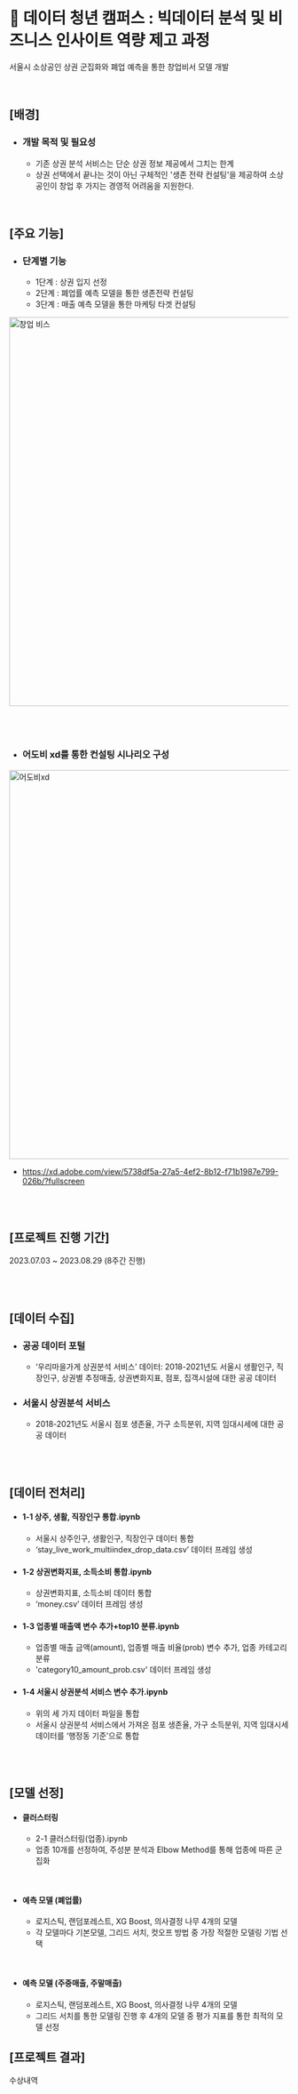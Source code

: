 # 🫥 데이터 청년 캠퍼스 : 빅데이터 분석 및 비즈니스 인사이트 역량 제고 과정
서울시 소상공인 상권 군집화와 폐업 예측을 통한 창업비서 모델 개발

<br>

## [배경]
- ### 개발 목적 및 필요성
    - 기존 상권 분석 서비스는 단순 상권 정보 제공에서 그치는 한계
    - 상권 선택에서 끝나는 것이 아닌 구체적인 '생존 전략 컨설팅'을 제공하여 소상공인이 창업 후 가지는 경영적 어려움을 지원한다.

<br>

## [주요 기능]
- ### 단계별 기능
  - 1단계 : 상권 입지 선정
  - 2단계 : 폐업률 예측 모델을 통한 생존전략 컨설팅
  - 3단계 : 매출 예측 모델을 통한 마케팅 타겟 컨설팅
    
<img width="700" alt="창업 비스" src="https://github.com/dessertgomjelly/Data-youth-campus/assets/127851446/7162f8ac-5ce6-4557-9396-f0ccade13518">

<br>
<br>
<br>
<br>

- ### 어도비 xd를 통한 컨설팅 시나리오 구성

<img width="700" alt="어도비xd" src="https://github.com/dessertgomjelly/Data-youth-campus/assets/127851446/f093a922-75cf-41c0-9ced-a0195dd5419b">

  - https://xd.adobe.com/view/5738df5a-27a5-4ef2-8b12-f71b1987e799-026b/?fullscreen


<br>
<br>

## [프로젝트 진행 기간]
2023.07.03 ~ 2023.08.29 (8주간 진행)

<br>
<br>

## [데이터 수집]
- ### 공공 데이터 포털
    -  ‘우리마을가게 상권분석 서비스’ 데이터: 2018-2021년도 서울시 생활인구, 직장인구, 상권별 추정매출, 상권변화지표, 점포, 집객시설에 대한 공공 데이터
- ### 서울시 상권분석 서비스
    - 2018-2021년도 서울시 점포 생존율, 가구 소득분위, 지역 임대시세에 대한 공공 데이터
<br>
<br>


## [데이터 전처리]
- #### 1-1 상주, 생활, 직장인구 통합.ipynb
  - 서울시 상주인구, 생활인구, 직장인구 데이터 통합
  - ‘stay_live_work_multiindex_drop_data.csv’ 데이터 프레임 생성
 
- #### 1-2 상권변화지표, 소득소비 통합.ipynb
    - 상권변화지표, 소득소비 데이터 통합
    - ‘money.csv’ 데이터 프레임 생성

- #### 1-3 업종별 매출액 변수 추가+top10 분류.ipynb
    - 업종별 매출 금액(amount), 업종별 매출 비율(prob) 변수 추가, 업종 카테고리 분류
    - 'category10_amount_prob.csv' 데이터 프레임 생성
 
- #### 1-4 서울시 상권분석 서비스 변수 추가.ipynb
    -  위의 세 가지 데이터 파일을 통합
    -  서울시 상권분석 서비스에서 가져온 점포 생존율, 가구 소득분위, 지역 임대시세 데이터를 ‘행정동 기준’으로 통합

<br>
<br>



## [모델 선정]
- #### 클러스터링
    - 2-1 클러스터링(업종).ipynb
    - 업종 10개를 선정하여, 주성분 분석과 Elbow Method를 통해 업종에 따른 군집화
 
<br>

- #### 예측 모델 (폐업률)
  - 로지스틱, 랜덤포레스트, XG Boost, 의사결정 나무 4개의 모델 
  -  각 모델마다 기본모델, 그리드 서치, 컷오프 방법 중 가장 적절한 모델링 기법 선택

<br>

- #### 예측 모델 (주중매출, 주말매출)
    - 로지스틱, 랜덤포레스트, XG Boost, 의사결정 나무 4개의 모델 
    - 그리드 서치를 통한 모델링 진행 후 4개의 모델 중 평가 지표를 통한 최적의 모델 선정

##### 

## [프로젝트 결과]
수상내역 
<br>


